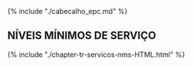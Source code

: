 {% include "./cabecalho_epc.md" %}
## NÍVEIS MÍNIMOS DE SERVIÇO  

{% include "./chapter-tr-servicos-nms-HTML.html" %}


